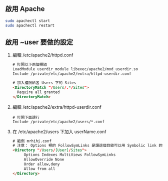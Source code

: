 ## 啟用 Apache

```bash
sudo apachectl start
sudo apachectl restart
```

## 啟用 ~user 要做的設定

1. 編輯 /etc/apache2/httpd.conf

   ```html
   # 打開以下兩個模組
   LoadModule userdir_module libexec/apache2/mod_userdir.so
   Include /private/etc/apache2/extra/httpd-userdir.conf

   # 加入權限給各 Users 下的 Sites
   <DirectoryMatch "/Users/.*/Sites">
     Require all granted
   </DirectoryMatch>
   ```
2. 編輯 /etc/apache2/extra/httpd-userdir.conf

   ```
   # 打開下面這行
   Include /private/etc/apache2/users/*.conf
   ```
3. 在 /etc/apache2/users 下加入 userName.conf

   ```html
   # 範例 mrhihi.conf
   # 注意： Options 裡的 FollowSymLinks 是讓這個目錄可以用 Symbolic link 的方式建虛擬目錄
   <Directory "/Users/[User]/Sites">
        Options Indexes MultiViews FollowSymLinks
        AllowOverride None
        Order allow,deny
        Allow from all
   </Directory>
   ```
